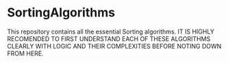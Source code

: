 # SortingAlgorithms
This repository contains all the essential Sorting algorithms. 
IT IS HIGHLY RECOMENDED TO FIRST UNDERSTAND EACH OF THESE ALGORITHMS CLEARLY WITH LOGIC AND THEIR COMPLEXITIES BEFORE NOTING DOWN FROM HERE.
